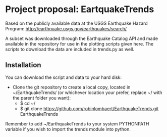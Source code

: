 # Project proposal: EartquakeTrends
Based on the publicly available data at the USGS Earthquake Hazard Program: http://earthquake.usgs.gov/earthquakes/search/

A subset was downloaded through the Earthquake Catalog API and made available in the repository for use in the plotting scripts given here. The scripts to download the data are included in trends.py as well.

## Installation
You can download the script and data to your hard disk: 
* Clone the git repository to create a local copy, located in ~/EarthquakeTrends/ (or whichever location your prefer, replace ~/ with the parent folder you want):
    - $ cd ~/
    - $ git clone https://github.com/robinlombaert/EarthquakeTrends.git EarthquakeTrends
    
Remember to add ~/EarthquakeTrends to your system PYTHONPATH variable if you wish to import the trends module into python.

